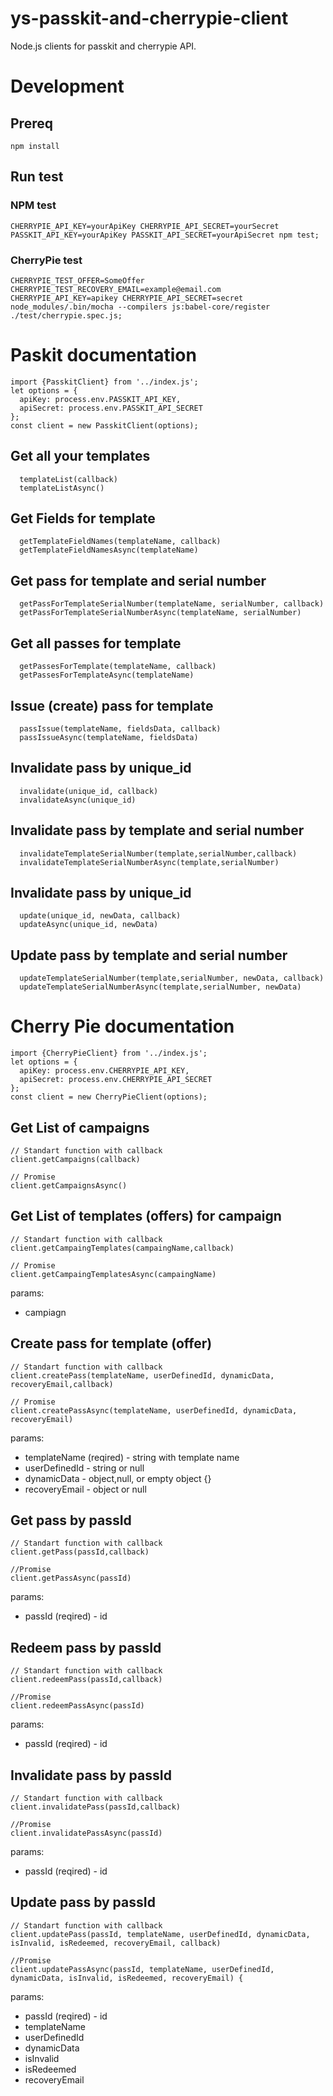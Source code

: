 # ys-passkit-and-cherrypie-client

Node.js clients for passkit and cherrypie API. 

# Development

## Prereq

```
npm install
```

## Run test

### NPM test
```
CHERRYPIE_API_KEY=yourApiKey CHERRYPIE_API_SECRET=yourSecret PASSKIT_API_KEY=yourApiKey PASSKIT_API_SECRET=yourApiSecret npm test;
```
### CherryPie test
```
CHERRYPIE_TEST_OFFER=SomeOffer CHERRYPIE_TEST_RECOVERY_EMAIL=example@email.com CHERRYPIE_API_KEY=apikey CHERRYPIE_API_SECRET=secret  node_modules/.bin/mocha --compilers js:babel-core/register ./test/cherrypie.spec.js;
```

# Paskit documentation
```
import {PasskitClient} from '../index.js';
let options = {
  apiKey: process.env.PASSKIT_API_KEY,
  apiSecret: process.env.PASSKIT_API_SECRET
};
const client = new PasskitClient(options);
```
## Get all your templates
```
  templateList(callback)
  templateListAsync()
```
  
## Get Fields for template
```  
  getTemplateFieldNames(templateName, callback)
  getTemplateFieldNamesAsync(templateName)
```

## Get pass for template and serial number
``` 
  getPassForTemplateSerialNumber(templateName, serialNumber, callback) 
  getPassForTemplateSerialNumberAsync(templateName, serialNumber)
``` 

## Get all passes for template
``` 
  getPassesForTemplate(templateName, callback)
  getPassesForTemplateAsync(templateName)
``` 

## Issue (create) pass for template
```
  passIssue(templateName, fieldsData, callback) 
  passIssueAsync(templateName, fieldsData)
```

## Invalidate pass by unique_id
```
  invalidate(unique_id, callback)
  invalidateAsync(unique_id) 
```
## Invalidate pass by template and serial number
```
  invalidateTemplateSerialNumber(template,serialNumber,callback)
  invalidateTemplateSerialNumberAsync(template,serialNumber)
```

## Invalidate pass by unique_id
```
  update(unique_id, newData, callback) 
  updateAsync(unique_id, newData) 
```

 ## Update pass by template and serial number
```
  updateTemplateSerialNumber(template,serialNumber, newData, callback)
  updateTemplateSerialNumberAsync(template,serialNumber, newData) 
```

# Cherry Pie documentation
```
import {CherryPieClient} from '../index.js';
let options = {
  apiKey: process.env.CHERRYPIE_API_KEY,
  apiSecret: process.env.CHERRYPIE_API_SECRET
};
const client = new CherryPieClient(options);
```


## Get List of campaigns
```
// Standart function with callback  
client.getCampaigns(callback)
 
// Promise  
client.getCampaignsAsync()
```

## Get List of templates (offers) for campaign
```
// Standart function with callback  
client.getCampaingTemplates(campaingName,callback)
 
// Promise  
client.getCampaingTemplatesAsync(campaingName)
```
params: 
  * campiagn

## Create pass for template (offer)
```
// Standart function with callback  
client.createPass(templateName, userDefinedId, dynamicData, recoveryEmail,callback)
 
// Promise  
client.createPassAsync(templateName, userDefinedId, dynamicData, recoveryEmail)
```
params: 
   * templateName (reqired) - string with template name
   * userDefinedId - string or null   
   * dynamicData - object,null, or empty object {}
   * recoveryEmail - object or null
   
## Get pass by passId 
``` 
// Standart function with callback  
client.getPass(passId,callback)

//Promise  
client.getPassAsync(passId)
```
params: 
   * passId (reqired) - id 
   
   
## Redeem pass by passId 
``` 
// Standart function with callback  
client.redeemPass(passId,callback)

//Promise  
client.redeemPassAsync(passId)
```
params: 
   * passId (reqired) - id    
   
## Invalidate pass by passId 
``` 
// Standart function with callback  
client.invalidatePass(passId,callback)

//Promise  
client.invalidatePassAsync(passId)
```
params: 
   * passId (reqired) - id       
  
 
 
 ## Update pass by passId 
``` 
// Standart function with callback  
client.updatePass(passId, templateName, userDefinedId, dynamicData, isInvalid, isRedeemed, recoveryEmail, callback)

//Promise  
client.updatePassAsync(passId, templateName, userDefinedId, dynamicData, isInvalid, isRedeemed, recoveryEmail) {
```
params: 
   * passId (reqired) - id   
   * templateName
   * userDefinedId
   * dynamicData
   * isInvalid
   * isRedeemed 
   * recoveryEmail    
  
